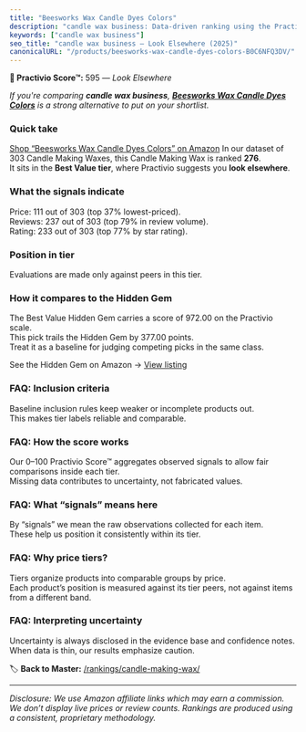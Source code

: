 ```yaml
---
title: "Beesworks Wax Candle Dyes Colors"
description: "candle wax business: Data-driven ranking using the Practivio Score™. Positioned by quality, value, demand, findability, momentum."
keywords: ["candle wax business"]
seo_title: "candle wax business — Look Elsewhere (2025)"
canonicalURL: "/products/beesworks-wax-candle-dyes-colors-B0C6NFQ3DV/"
---
```


**🚫 Practivio Score™:** 595 — _Look Elsewhere_


*If you're comparing **candle wax business**, **[Beesworks Wax Candle Dyes Colors](https://www.amazon.com/dp/B0C6NFQ3DV?tag=practivio-20)** is a strong alternative to put on your shortlist.*
### Quick take
[Shop “Beesworks Wax Candle Dyes Colors” on Amazon](https://www.amazon.com/dp/B0C6NFQ3DV?tag=practivio-20)
In our dataset of 303 Candle Making Waxes, this Candle Making Wax is ranked **276**.  
It sits in the **Best Value tier**, where Practivio suggests you **look elsewhere**.

### What the signals indicate
Price: 111 out of 303 (top 37% lowest-priced).  
Reviews: 237 out of 303 (top 79% in review volume).  
Rating: 233 out of 303 (top 77% by star rating).  

### Position in tier
Evaluations are made only against peers in this tier.

### How it compares to the Hidden Gem
The Best Value Hidden Gem carries a score of 972.00 on the Practivio scale.  
This pick trails the Hidden Gem by 377.00 points.  
Treat it as a baseline for judging competing picks in the same class.  

See the Hidden Gem on Amazon → [View listing](https://www.amazon.com/dp/B06Y3T5RV4?tag=practivio-20)

### FAQ: Inclusion criteria
Baseline inclusion rules keep weaker or incomplete products out.  
This makes tier labels reliable and comparable.

### FAQ: How the score works
Our 0–100 Practivio Score™ aggregates observed signals to allow fair comparisons inside each tier.  
Missing data contributes to uncertainty, not fabricated values.

### FAQ: What “signals” means here
By “signals” we mean the raw observations collected for each item.  
These help us position it consistently within its tier.

### FAQ: Why price tiers?
Tiers organize products into comparable groups by price.  
Each product’s position is measured against its tier peers, not against items from a different band.

### FAQ: Interpreting uncertainty
Uncertainty is always disclosed in the evidence base and confidence notes.  
When data is thin, our results emphasize caution.


🏷️ **Back to Master:** [/rankings/candle-making-wax/](/rankings/candle-making-wax/)

---
_Disclosure: We use Amazon affiliate links which may earn a commission. We don’t display live prices or review counts. Rankings are produced using a consistent, proprietary methodology._
